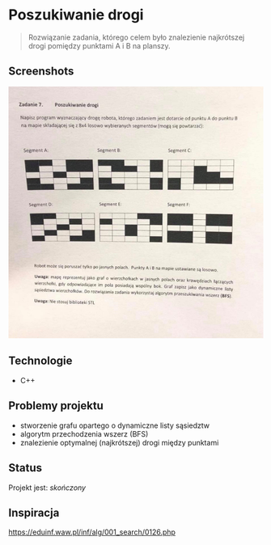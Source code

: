 # Poszukiwanie drogi
> Rozwiązanie zadania, którego celem było znalezienie najkrótszej drogi pomiędzy punktami A i B na planszy.

## Screenshots
![Example screenshot](./tresc_zadania.jpg)

## Technologie
* C++

## Problemy projektu
* stworzenie grafu opartego o dynamiczne listy sąsiedztw 
* algorytm przechodzenia wszerz (BFS)
* znalezienie optymalnej (najkrótszej) drogi między punktami


## Status
Projekt jest: _skończony_

## Inspiracja
https://eduinf.waw.pl/inf/alg/001_search/0126.php
